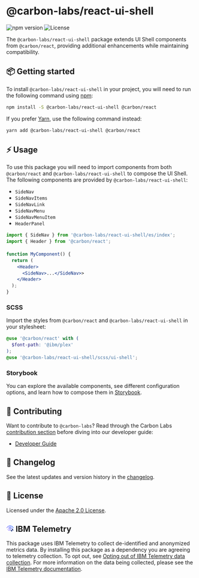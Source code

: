 # @carbon-labs/react-ui-shell

![npm version](https://img.shields.io/npm/v/@carbon-labs/react-ui-shell)
![License](https://img.shields.io/github/license/carbon-design-system/carbon-labs)

The `@carbon-labs/react-ui-shell` package extends UI Shell components from
`@carbon/react`, providing additional enhancements while maintaining
compatibility.

## 📦 Getting started

To install `@carbon-labs/react-ui-shell` in your project, you will need to run
the following command using [npm](https://www.npmjs.com/):

```bash
npm install -S @carbon-labs/react-ui-shell @carbon/react
```

If you prefer [Yarn](https://yarnpkg.com/en/), use the following command
instead:

```bash
yarn add @carbon-labs/react-ui-shell @carbon/react
```

## ⚡ Usage

To use this package you will need to import components from both `@carbon/react`
and `@carbon-labs/react-ui-shell` to compose the UI Shell. The following
components are provided by `@carbon-labs/react-ui-shell`:

- `SideNav`
- `SideNavItems`
- `SideNavLink`
- `SideNavMenu`
- `SideNavMenuItem`
- `HeaderPanel`

```jsx
import { SideNav } from '@carbon-labs/react-ui-shell/es/index';
import { Header } from '@carbon/react';

function MyComponent() {
  return (
    <Header>
      <SideNav>...</SideNav>>
    </Header>
  );
}
```

### SCSS

Import the styles from `@carbon/react` and `@carbon-labs/react-ui-shell` in your
stylesheet:

```scss
@use '@carbon/react' with (
  $font-path: '@ibm/plex'
);
@use '@carbon-labs/react-ui-shell/scss/ui-shell';
```

### Storybook

You can explore the available components, see different configuration options,
and learn how to compose them in
[Storybook](https://labs.carbondesignsystem.com/?path=/docs/react_components-uishell--overview).

## 🙌 Contributing

Want to contribute to `@carbon-labs`? Read through the Carbon Labs
[contribution section](https://pages.github.ibm.com/carbon/ibm-products/contributing/carbon-labs/#carbon-labs-in-code)
before diving into our developer guide:

- [Developer Guide](https://github.com/carbon-design-system/carbon-labs/blob/main/docs/developing.md)

## 📖 Changelog

See the latest updates and version history in the
[changelog](https://github.com/carbon-design-system/carbon-labs/blob/main/packages/react/src/components/UIShell/CHANGELOG.md).

## 📝 License

Licensed under the
[Apache 2.0 License](https://github.com/carbon-design-system/carbon-labs/blob/main/LICENSE).

## <picture><source height="20" width="20" media="(prefers-color-scheme: dark)" srcset="https://raw.githubusercontent.com/ibm-telemetry/telemetry-js/main/docs/images/ibm-telemetry-dark.svg"><source height="20" width="20" media="(prefers-color-scheme: light)" srcset="https://raw.githubusercontent.com/ibm-telemetry/telemetry-js/main/docs/images/ibm-telemetry-light.svg"><img height="20" width="20" alt="IBM Telemetry" src="https://raw.githubusercontent.com/ibm-telemetry/telemetry-js/main/docs/images/ibm-telemetry-light.svg"></picture> IBM Telemetry

This package uses IBM Telemetry to collect de-identified and anonymized metrics
data. By installing this package as a dependency you are agreeing to telemetry
collection. To opt out, see
[Opting out of IBM Telemetry data collection](https://github.com/ibm-telemetry/telemetry-js/tree/main#opting-out-of-ibm-telemetry-data-collection).
For more information on the data being collected, please see the
[IBM Telemetry documentation](https://github.com/ibm-telemetry/telemetry-js/tree/main#ibm-telemetry-collection-basics).
